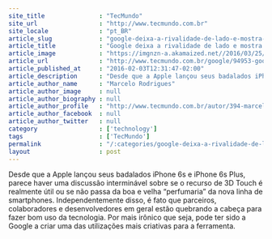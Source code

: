 ```yaml
---
site_title               : "TecMundo"
site_url                 : "http://www.tecmundo.com.br"
site_locale              : "pt_BR"
article_slug             : "google-deixa-a-rivalidade-de-lado-e-mostra-uso-criativo-do-3d-touch-no-ios"
article_title            : "Google deixa a rivalidade de lado e mostra uso criativo do 3D Touch no iOS"
article_image            : "https://imgnzn-a.akamaized.net//2016/03/25/25130836601046-t1200x480.jpg"
article_url              : "http://www.tecmundo.com.br/google/94953-google-deixa-rivalidade-lado-mostra-uso-criativo-3d-touch-ios.htm"
article_published_at     : "2016-02-03T12:31:47-02:00"
article_description      : "Desde que a Apple lançou seus badalados iPhone 6s e iPhone 6s Plus, parece haver uma discussão interminável sobre se o recurso de 3D Touch é realmente útil ou se não passa da boa e velha “perfumaria” da nova linha de smartphones. Independentemente disso, é fato que parceiros, colaboradores e desenvolvedores em geral estão quebrando a cabeça para fazer bom uso da tecnologia. Por mais irônico que seja, pode ter sido a Google a criar uma das utilizações mais criativas para a ferramenta."
article_author_name      : "Marcelo Rodrigues"
article_author_image     : null
article_author_biography : null
article_author_profile   : "http://www.tecmundo.com.br/autor/394-marcelo-rodrigues/"
article_author_facebook  : null
article_author_twitter   : null
category                 : ['technology']
tags                     : ['TecMundo']
permalink                : "/:categories/google-deixa-a-rivalidade-de-lado-e-mostra-uso-criativo-do-3d-touch-no-ios/"
layout                   : post
---
```


Desde que a Apple lançou seus badalados iPhone 6s e iPhone 6s Plus, parece haver uma discussão interminável sobre se o recurso de 3D Touch é realmente útil ou se não passa da boa e velha “perfumaria” da nova linha de smartphones. Independentemente disso, é fato que parceiros, colaboradores e desenvolvedores em geral estão quebrando a cabeça para fazer bom uso da tecnologia. Por mais irônico que seja, pode ter sido a Google a criar uma das utilizações mais criativas para a ferramenta.
